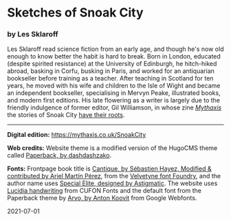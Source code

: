 # Sketches of Snoak City

### by Les Sklaroff

Les Sklaroff read science fiction from an early age, and though he's now old enough to know better the habit is hard to break. Born in London, educated (despite spirited resistance) at the University of Edinburgh, he hitch-hiked abroad, basking in Corfu, busking in Paris, and worked for an antiquarian bookseller before training as a teacher. After teaching in Scotland for ten years, he moved with his wife and children to the Isle of Wight and became an independent bookseller, specialising in Mervyn Peake, illustrated books, and modern first editions. His late flowering as a writer is largely due to the friendly indulgence of former editor, Gil Williamson, in whose zine *[Mythaxis](https://mythaxis.co.uk)* the stories of Snoak City [have their roots](https://mythaxis.co.uk/SnoakCity/00-snyrl.html).


---

**Digital edition:** https://mythaxis.co.uk/SnoakCity

**Web credits:** Website theme is a modified version of the HugoCMS theme called [Paperback, by dashdashzako](https://themes.gohugo.io/paperback/).

**Fonts:** Frontpage book title is [Cantique, by Sébastien Hayez, Modified & contributed by Ariel Martín Pérez](https://velvetyne.fr/fonts/cantique/), from the [Velvetyne font Foundry](https://velvetyne.fr/), and the author name uses [Special Elite, designed by Astigmatic](https://fonts.google.com/specimen/Special+Elite). The website uses [Lucidia handwriting](https://www.cufonfonts.com/font/lucida-handwriting-std) from CUFON Fonts and the default font from the Paperback theme by [Arvo, by Anton Koovit](https://fonts.google.com/specimen/Arvo) from Google Webfonts.



2021-07-01
